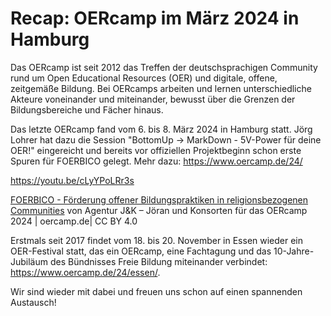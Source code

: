# Recap: OERcamp im März 2024 in Hamburg

Das OERcamp ist seit 2012 das Treffen der deutschsprachigen Community rund um Open Educational Resources (OER) und digitale, offene, zeitgemäße Bildung. Bei OERcamps arbeiten und lernen unterschiedliche Akteure voneinander und miteinander, bewusst über die Grenzen der Bildungsbereiche und Fächer hinaus. 

Das letzte OERcamp fand vom 6. bis 8. März 2024 in Hamburg statt. Jörg Lohrer hat dazu die Session "BottomUp -> MarkDown - 5V-Power für deine OER!" eingereicht und bereits vor offiziellen Projektbeginn schon erste Spuren für FOERBICO gelegt. Mehr dazu: https://www.oercamp.de/24/

https://youtu.be/cLyYPoLRr3s

[FOERBICO - Förderung offener Bildungspraktiken in religionsbezogenen Communities](https://www.oercamp.de/24/video/foerbico/) von Agentur J&K – Jöran und Konsorten für das OERcamp 2024 | oercamp.de| CC BY 4.0

Erstmals seit 2017 findet vom 18. bis 20. November in Essen wieder ein OER-Festival statt, das ein OERcamp, eine Fachtagung und das 10-Jahre-Jubiläum des Bündnisses Freie Bildung miteinander verbindet: https://www.oercamp.de/24/essen/.

Wir sind wieder mit dabei und freuen uns schon auf einen spannenden Austausch!